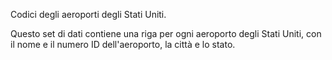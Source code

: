 Codici degli aeroporti degli Stati Uniti.<p> </p>Questo set di dati contiene una riga per ogni aeroporto degli Stati Uniti, con il nome e il numero ID dell'aeroporto, la città e lo stato.

<!---HONumber=Oct15_HO3-->